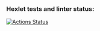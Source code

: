 ### Hexlet tests and linter status:
[![Actions Status](https://github.com/VildanHabibov/frontend-project-12/workflows/hexlet-check/badge.svg)](https://github.com/VildanHabibov/frontend-project-12/actions)